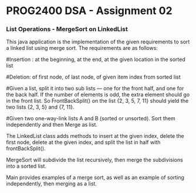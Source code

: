 # PROG2400 DSA - Assignment 02
### List Operations - MergeSort on LinkedList
This java application is the implementation of the given requirements to sort a linked list using merge sort. The requirements are as follows:

  #Insertion : at the beginning, at the end, at the given location in the sorted list

  #Deletion: of first node, of last node, of given item index from sorted list

  #Given a list, split it into two sub lists — one for the front half, and one for the back half. If the number of elements is odd, the extra element should go in the front list. So FrontBackSplit() on the list {2, 3, 5, 7, 11} should yield the two lists {2, 3, 5} and {7, 11}.

  #Given two one-way-link lists A and B (sorted or unsorted). Sort them independently and then Merge as list.

The LinkedList class adds methods to insert at the given index, delete the first node, delete at the given index, and split the list in half with frontBackSplit().

MergeSort will subdivide the list recursively, then merge the subdivisions into a sorted list.

Main provides examples of a merge sort, as well as an example of sorting independently, then merging as a list.
